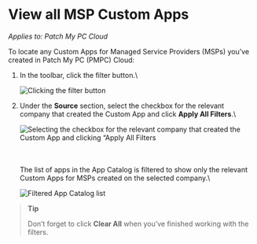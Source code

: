 # View all MSP Custom Apps

_Applies to: Patch My PC Cloud_

To locate any Custom Apps for Managed Service Providers (MSPs) you’ve created in Patch My PC (PMPC) Cloud:

1.  In the toolbar, click the filter button.\\

    ![Clicking the filter button](../../../.gitbook/assets/image-\(2263\).png)
2.  Under the **Source** section, select the checkbox for the relevant company that created the Custom App and click **Apply All Filters**.\\

    ![Selecting the checkbox for the relevant company that created the Custom App and clicking “Apply All Filters](../../../.gitbook/assets/image-\(2264\).png)

    \
    \
    The list of apps in the App Catalog is filtered to show only the relevant Custom Apps for MSPs created on the selected company.\\

    ![Filtered App Catalog list](../../../.gitbook/assets/image-\(2265\).png)

> **Tip**
>
> Don’t forget to click **Clear All** when you’ve finished working with the filters.
